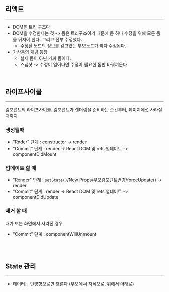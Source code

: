## 리액트

---

-   DOM은 트리 구조다
-   DOM을 수정한다는 것 -> 돔은 트리구조이기 때문에 돔 하나 수정을 위해 모든 돔을 뒤져야 한다. 그리고 전부 수정했다.
    -   수정된 노드의 정보를 갖고있는 부모노드가 싹다 수정된다.
-   가상돔의 개념 등장
    -   실제 돔이 아닌 가짜 돔이다.
    -   스냅샷 -> 수정이 일어나면 수정이 필요한 돔만 바꿔끼운다

<br/>

## 라이프사이클

---

컴포넌트의 라이프사이클. 컴포넌트가 렌더링을 준비하는 순간부터, 페이지에섯 사라질 때까지
<br/>

### 생성될때

-   "Rnder" 단계 : constructor -> render
-   "Commit" 단계 : render -> React DOM 및 refs 업데이트 -> componentDidMount

### 업데이트 할 때

-   "Render" 단계 : `setState()`/New Props/부모컴포넌트변경/forceUpdate() -> render
-   "Commit" 단계 : render -> React DOM 및 refs 업데이트 -> componentDidUpdate

### 제거 할 때

내가 보는 화면에서 사라진 경우

-   "Commit" 단계 : componentWillUnmount

<br/>
<br/>

## State 관리

---

-   데이터는 단방향으로만 흐른다 (부모에서 자식으로, 위에서 아래로)
